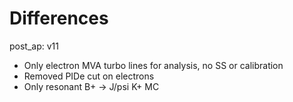 # Differences 

post_ap: v11

- Only electron MVA turbo lines for analysis, no SS or calibration 
- Removed PIDe cut on electrons 
- Only resonant B+ -> J/psi K+ MC
